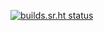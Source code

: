 [![builds.sr.ht status](https://builds.sr.ht/~alexanderliu/ucicalendar.com.svg)](https://builds.sr.ht/~alexanderliu/ucicalendar.com?)
